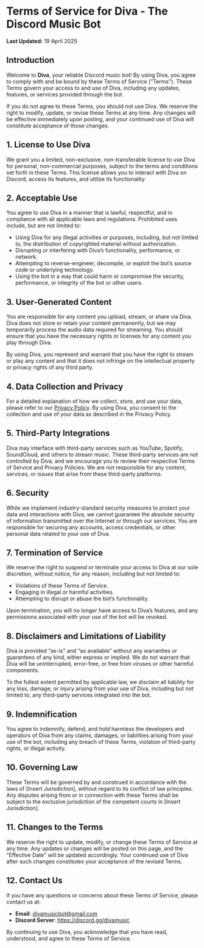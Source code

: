 # Terms of Service for Diva - The Discord Music Bot

**Last Updated:** 19 April 2025

## Introduction

Welcome to **Diva**, your reliable Discord music bot! By using Diva, you agree to comply with and be bound by these Terms of Service ("Terms"). These Terms govern your access to and use of Diva, including any updates, features, or services provided through the bot.

If you do not agree to these Terms, you should not use Diva. We reserve the right to modify, update, or revise these Terms at any time. Any changes will be effective immediately upon posting, and your continued use of Diva will constitute acceptance of those changes.

## 1. License to Use Diva

We grant you a limited, non-exclusive, non-transferable license to use Diva for personal, non-commercial purposes, subject to the terms and conditions set forth in these Terms. This license allows you to interact with Diva on Discord, access its features, and utilize its functionality.

## 2. Acceptable Use

You agree to use Diva in a manner that is lawful, respectful, and in compliance with all applicable laws and regulations. Prohibited uses include, but are not limited to:

- Using Diva for any illegal activities or purposes, including, but not limited to, the distribution of copyrighted material without authorization.
- Disrupting or interfering with Diva’s functionality, performance, or network.
- Attempting to reverse-engineer, decompile, or exploit the bot’s source code or underlying technology.
- Using the bot in a way that could harm or compromise the security, performance, or integrity of the bot or other users.

## 3. User-Generated Content

You are responsible for any content you upload, stream, or share via Diva. Diva does not store or retain your content permanently, but we may temporarily process the audio data required for streaming. You should ensure that you have the necessary rights or licenses for any content you play through Diva.

By using Diva, you represent and warrant that you have the right to stream or play any content and that it does not infringe on the intellectual property or privacy rights of any third party.

## 4. Data Collection and Privacy

For a detailed explanation of how we collect, store, and use your data, please refer to our [Privacy Policy](https://github.com/Diva-Development/Documents/privacy-policy.md). By using Diva, you consent to the collection and use of your data as described in the Privacy Policy.

## 5. Third-Party Integrations

Diva may interface with third-party services such as YouTube, Spotify, SoundCloud, and others to stream music. These third-party services are not controlled by Diva, and we encourage you to review their respective Terms of Service and Privacy Policies. We are not responsible for any content, services, or issues that arise from these third-party platforms.

## 6. Security

While we implement industry-standard security measures to protect your data and interactions with Diva, we cannot guarantee the absolute security of information transmitted over the Internet or through our services. You are responsible for securing any accounts, access credentials, or other personal data related to your use of Diva.

## 7. Termination of Service

We reserve the right to suspend or terminate your access to Diva at our sole discretion, without notice, for any reason, including but not limited to:

- Violations of these Terms of Service.
- Engaging in illegal or harmful activities.
- Attempting to disrupt or abuse the bot’s functionality.

Upon termination, you will no longer have access to Diva’s features, and any permissions associated with your use of the bot will be revoked.

## 8. Disclaimers and Limitations of Liability

Diva is provided “as-is” and “as available” without any warranties or guarantees of any kind, either express or implied. We do not warrant that Diva will be uninterrupted, error-free, or free from viruses or other harmful components.

To the fullest extent permitted by applicable law, we disclaim all liability for any loss, damage, or injury arising from your use of Diva, including but not limited to, any third-party services integrated into the bot.

## 9. Indemnification

You agree to indemnify, defend, and hold harmless the developers and operators of Diva from any claims, damages, or liabilities arising from your use of the bot, including any breach of these Terms, violation of third-party rights, or illegal activity.

## 10. Governing Law

These Terms will be governed by and construed in accordance with the laws of [Insert Jurisdiction], without regard to its conflict of law principles. Any disputes arising from or in connection with these Terms shall be subject to the exclusive jurisdiction of the competent courts in [Insert Jurisdiction].

## 11. Changes to the Terms

We reserve the right to update, modify, or change these Terms of Service at any time. Any updates or changes will be posted on this page, and the "Effective Date" will be updated accordingly. Your continued use of Diva after such changes constitutes your acceptance of the revised Terms.

## 12. Contact Us

If you have any questions or concerns about these Terms of Service, please contact us at:

- **Email**: divamusicbot@gmail.com
- **Discord Server**: https://discord.gg/divamusic

By continuing to use Diva, you acknowledge that you have read, understood, and agree to these Terms of Service.
